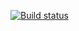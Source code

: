 [![Build status](https://ci.appveyor.com/api/projects/status/b54mrargdaoden44?svg=true)](https://ci.appveyor.com/project/Akimutina/bdd)